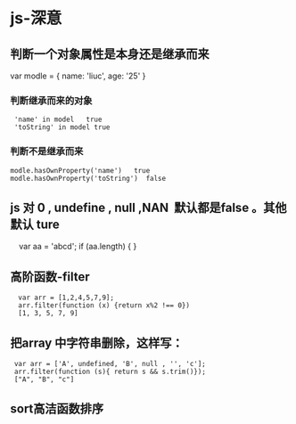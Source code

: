 # js-深意
## 判断一个对象属性是本身还是继承而来

   var modle = {
      name: 'liuc',
      age: '25'
  }
  
 ### 判断继承而来的对象
     'name' in model   true 
     'toString' in model true
     
### 判断不是继承而来
    modle.hasOwnProperty('name')   true 
    modle.hasOwnProperty('toString')  false
    
## js 对 0 , undefine , null ,NAN  默认都是false  。其他默认 ture 
     var aa = 'abcd';
     if (aa.length) {
     }

## 高阶函数-filter 
      var arr = [1,2,4,5,7,9];
      arr.filter(function (x) {return x%2 !== 0})
      [1, 3, 5, 7, 9]

## 把array 中字符串删除，这样写：
     var arr = ['A', undefined, 'B', null , '', 'c'];
     arr.filter(function (s){ return s && s.trim()});
     ["A", "B", "c"]
     
## sort高洁函数排序
   

